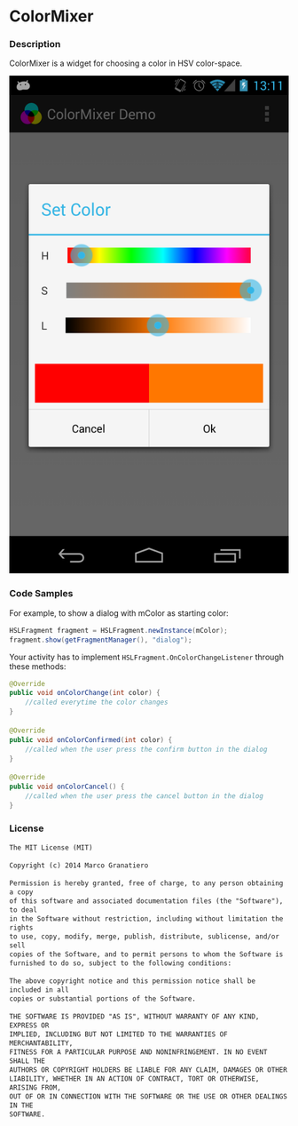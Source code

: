 ColorMixer
===========
### Description
ColorMixer is a widget for choosing a color in HSV color-space.


![Demo](art/screenshot.png)


### Code Samples
For example, to show a dialog with mColor as starting color:

```java
HSLFragment fragment = HSLFragment.newInstance(mColor);
fragment.show(getFragmentManager(), "dialog");
```

Your activity has to implement ``HSLFragment.OnColorChangeListener`` through these methods:

```java
@Override
public void onColorChange(int color) {
    //called everytime the color changes
}

@Override
public void onColorConfirmed(int color) {
    //called when the user press the confirm button in the dialog
}

@Override
public void onColorCancel() {
    //called when the user press the cancel button in the dialog
}
```


### License

```
The MIT License (MIT)

Copyright (c) 2014 Marco Granatiero

Permission is hereby granted, free of charge, to any person obtaining a copy
of this software and associated documentation files (the "Software"), to deal
in the Software without restriction, including without limitation the rights
to use, copy, modify, merge, publish, distribute, sublicense, and/or sell
copies of the Software, and to permit persons to whom the Software is
furnished to do so, subject to the following conditions:

The above copyright notice and this permission notice shall be included in all
copies or substantial portions of the Software.

THE SOFTWARE IS PROVIDED "AS IS", WITHOUT WARRANTY OF ANY KIND, EXPRESS OR
IMPLIED, INCLUDING BUT NOT LIMITED TO THE WARRANTIES OF MERCHANTABILITY,
FITNESS FOR A PARTICULAR PURPOSE AND NONINFRINGEMENT. IN NO EVENT SHALL THE
AUTHORS OR COPYRIGHT HOLDERS BE LIABLE FOR ANY CLAIM, DAMAGES OR OTHER
LIABILITY, WHETHER IN AN ACTION OF CONTRACT, TORT OR OTHERWISE, ARISING FROM,
OUT OF OR IN CONNECTION WITH THE SOFTWARE OR THE USE OR OTHER DEALINGS IN THE
SOFTWARE.
```
